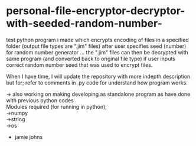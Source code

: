 # personal-file-encryptor-decryptor-with-seeded-random-number-
test python program i made which encrypts encoding of files in a specified folder (output file types are ".jim" files) after user specifies seed (number) for random number generator ... the ".jim" files can then be decrypted with same program (and converted back to original file type) if user inputs correct random number seed that was used to encrypt files.  
  
When I have time, I will update the repository with more indepth description but for; refer to comments in .py code
for understand how program works.  
  
<repository to be updated soon>  
    
  -> also working on making developing as standalone program as have done with previous python codes  
 Modules required (for running in python);  
 ->numpy  
 ->string  
 ->os  
    
- jamie johns  
